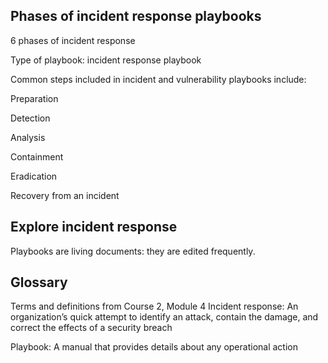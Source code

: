 <h2>Phases of incident response playbooks</h2>

6 phases of incident response

Type of playbook: incident response playbook

Common steps included in incident and vulnerability playbooks include: 

Preparation

Detection

Analysis

Containment

Eradication

Recovery from an incident 

<h2>Explore incident response</h2>

Playbooks are living documents: they are edited frequently.



<h2>Glossary</h2>

Terms and definitions from Course 2, Module 4
Incident response: An organization’s quick attempt to identify an attack, contain the damage, and correct the effects of a security breach

Playbook: A manual that provides details about any operational action
